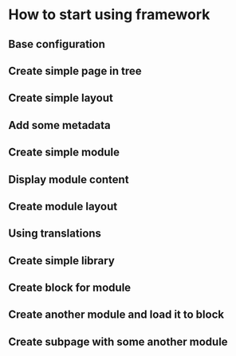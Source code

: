 How to start using framework
====================

Base configuration
--------------

Create simple page in tree
--------------

Create simple layout
--------------

Add some metadata
--------------

Create simple module
--------------

Display module content
--------------

Create module layout
--------------

Using translations
--------------

Create simple library
--------------

Create block for module
--------------

Create another module and load it to block
--------------

Create subpage with some another module
--------------

